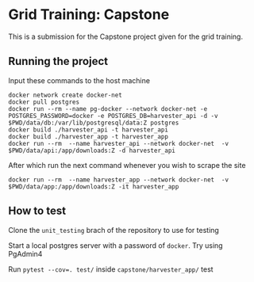 # Grid Training: Capstone
This is a submission for the Capstone project given for the grid training.

## Running the project
Input these commands to the host machine
```
docker network create docker-net
docker pull postgres
docker run --rm --name pg-docker --network docker-net -e POSTGRES_PASSWORD=docker -e POSTGRES_DB=harvester_api -d -v $PWD/data/db:/var/lib/postgresql/data:Z postgres
docker build ./harvester_api -t harvester_api
docker build ./harvester_app -t harvester_app
docker run --rm  --name harvester_api --network docker-net  -v $PWD/data/api:/app/downloads:Z -d harvester_api
```
After which run the next command whenever you wish to scrape the site
```
docker run --rm  --name harvester_app --network docker-net  -v $PWD/data/app:/app/downloads:Z -it harvester_app
```

## How to test
Clone the ```unit_testing``` brach of the repository to use for testing

Start a local postgres server with a password of ```docker```. Try using PgAdmin4

Run ```pytest --cov=. test/``` inside ```capstone/harvester_app/```
test